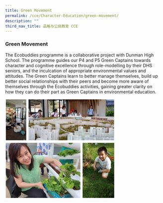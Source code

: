 ```yaml
---
title: Green Movement
permalink: /cce/Character-Education/green-movement/
description: ""
third_nav_title: 品格与公民教育 CCE
---
```

### Green Movement

The Ecobuddies programme is a collaborative project with Dunman High School. The programme guides our P4 and P5 Green Captains towards character and cognitive excellence through role-modelling by their DHS seniors, and the inculcation of appropriate environmental values and attitudes. The Green Captains learn to better manage themselves, build up better social relationships with their peers and become more aware of themselves through the Ecobuddies activities, gaining greater clarity on how they can do their part as Green Captains in environmental education.

<img src="/images/green.png" style="width:70%">